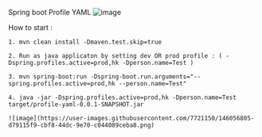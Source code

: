 Spring boot Profile YAML
![image](https://user-images.githubusercontent.com/7721150/146056862-3e8b2865-4b46-46da-9568-53c4725c110b.png)

How to start : 

    1. mvn clean install -Dmaven.test.skip=true
    
    2. Run as java applicaton by setting dev OR prod profile : ( -Dspring.profiles.active=prod,hk -Dperson.name=Test ) 
    
    3. mvn spring-boot:run -Dspring-boot.run.arguments="--spring.profiles.active=prod,hk --person.name=Test"
    
    4. java -jar -Dspring.profiles.active=prod,hk -Dperson.name=Test target/profile-yaml-0.0.1-SNAPSHOT.jar 
    
    ![image](https://user-images.githubusercontent.com/7721150/146056805-d79115f9-cbf8-44dc-9e70-c044089ceba8.png)


    
    
    
